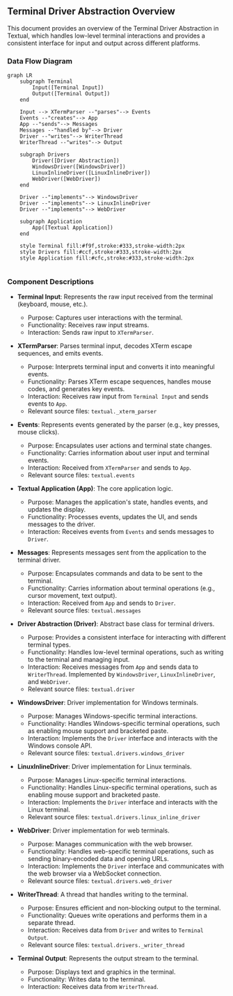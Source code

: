 ## Terminal Driver Abstraction Overview

This document provides an overview of the Terminal Driver Abstraction in Textual, which handles low-level terminal interactions and provides a consistent interface for input and output across different platforms.

### Data Flow Diagram

```mermaid
graph LR
    subgraph Terminal
        Input([Terminal Input])
        Output([Terminal Output])
    end

    Input --> XTermParser --"parses"--> Events
    Events --"creates"--> App
    App --"sends"--> Messages
    Messages --"handled by"--> Driver
    Driver --"writes"--> WriterThread
    WriterThread --"writes"--> Output

    subgraph Drivers
        Driver([Driver Abstraction])
        WindowsDriver([WindowsDriver])
        LinuxInlineDriver([LinuxInlineDriver])
        WebDriver([WebDriver])
    end

    Driver --"implements"--> WindowsDriver
    Driver --"implements"--> LinuxInlineDriver
    Driver --"implements"--> WebDriver

    subgraph Application
        App([Textual Application])
    end

    style Terminal fill:#f9f,stroke:#333,stroke-width:2px
    style Drivers fill:#ccf,stroke:#333,stroke-width:2px
    style Application fill:#cfc,stroke:#333,stroke-width:2px


```

### Component Descriptions

*   **Terminal Input**: Represents the raw input received from the terminal (keyboard, mouse, etc.).
    *   Purpose: Captures user interactions with the terminal.
    *   Functionality: Receives raw input streams.
    *   Interaction: Sends raw input to `XTermParser`.

*   **XTermParser**: Parses terminal input, decodes XTerm escape sequences, and emits events.
    *   Purpose: Interprets terminal input and converts it into meaningful events.
    *   Functionality: Parses XTerm escape sequences, handles mouse codes, and generates key events.
    *   Interaction: Receives raw input from `Terminal Input` and sends events to `App`.
    *   Relevant source files: `textual._xterm_parser`

*   **Events**: Represents events generated by the parser (e.g., key presses, mouse clicks).
    *   Purpose: Encapsulates user actions and terminal state changes.
    *   Functionality: Carries information about user input and terminal events.
    *   Interaction: Received from `XTermParser` and sends to `App`.
    *   Relevant source files: `textual.events`

*   **Textual Application (App)**: The core application logic.
    *   Purpose: Manages the application's state, handles events, and updates the display.
    *   Functionality: Processes events, updates the UI, and sends messages to the driver.
    *   Interaction: Receives events from `Events` and sends messages to `Driver`.

*   **Messages**: Represents messages sent from the application to the terminal driver.
    *   Purpose: Encapsulates commands and data to be sent to the terminal.
    *   Functionality: Carries information about terminal operations (e.g., cursor movement, text output).
    *   Interaction: Received from `App` and sends to `Driver`.
    *   Relevant source files: `textual.messages`

*   **Driver Abstraction (Driver)**: Abstract base class for terminal drivers.
    *   Purpose: Provides a consistent interface for interacting with different terminal types.
    *   Functionality: Handles low-level terminal operations, such as writing to the terminal and managing input.
    *   Interaction: Receives messages from `App` and sends data to `WriterThread`. Implemented by `WindowsDriver`, `LinuxInlineDriver`, and `WebDriver`.
    *   Relevant source files: `textual.driver`

*   **WindowsDriver**: Driver implementation for Windows terminals.
    *   Purpose: Manages Windows-specific terminal interactions.
    *   Functionality: Handles Windows-specific terminal operations, such as enabling mouse support and bracketed paste.
    *   Interaction: Implements the `Driver` interface and interacts with the Windows console API.
    *   Relevant source files: `textual.drivers.windows_driver`

*   **LinuxInlineDriver**: Driver implementation for Linux terminals.
    *   Purpose: Manages Linux-specific terminal interactions.
    *   Functionality: Handles Linux-specific terminal operations, such as enabling mouse support and bracketed paste.
    *   Interaction: Implements the `Driver` interface and interacts with the Linux terminal.
    *   Relevant source files: `textual.drivers.linux_inline_driver`

*   **WebDriver**: Driver implementation for web terminals.
    *   Purpose: Manages communication with the web browser.
    *   Functionality: Handles web-specific terminal operations, such as sending binary-encoded data and opening URLs.
    *   Interaction: Implements the `Driver` interface and communicates with the web browser via a WebSocket connection.
    *   Relevant source files: `textual.drivers.web_driver`

*   **WriterThread**: A thread that handles writing to the terminal.
    *   Purpose: Ensures efficient and non-blocking output to the terminal.
    *   Functionality: Queues write operations and performs them in a separate thread.
    *   Interaction: Receives data from `Driver` and writes to `Terminal Output`.
    *   Relevant source files: `textual.drivers._writer_thread`

*   **Terminal Output**: Represents the output stream to the terminal.
    *   Purpose: Displays text and graphics in the terminal.
    *   Functionality: Writes data to the terminal.
    *   Interaction: Receives data from `WriterThread`.
